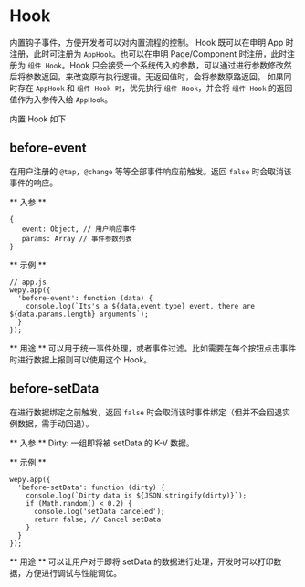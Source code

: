 # Hook

内置钩子事件，方便开发者可以对内置流程的控制。
Hook 既可以在申明 App 时注册，此时可注册为 `AppHook`。也可以在申明 Page/Component 时注册，此时注册为 ``组件 Hook``。Hook 只会接受一个系统传入的参数，可以通过进行参数修改然后将参数返回，来改变原有执行逻辑。无返回值时，会将参数原路返回。
如果同时存在 `AppHook` 和 `组件 Hook 时`，优先执行 `组件 Hook`，并会将 `组件 Hook` 的返回值作为入参传入给 `AppHook`。

内置 Hook 如下

## before-event

在用户注册的 `@tap`，`@change` 等等全部事件响应前触发。返回 `false` 时会取消该事件的响应。

** 入参 **
```
{
   event: Object, // 用户响应事件
   params: Array // 事件参数列表
}
```

** 示例 **

```
// app.js
wepy.app({
  'before-event': function (data) {
    console.log(`Its's a ${data.event.type} event, there are ${data.params.length} arguments`);
  }
});
```

** 用途 **
可以用于统一事件处理，或者事件过滤。比如需要在每个按钮点击事件时进行数据上报则可以使用这个 Hook。


## before-setData

在进行数据绑定之前触发，返回 `false` 时会取消该时事件绑定（但并不会回退实例数据，需手动回退）。

** 入参 **
Dirty: 一组即将被 setData 的 K-V 数据。

** 示例 **
```
wepy.app({
  'before-setData': function (dirty) {
    console.log(`Dirty data is ${JSON.stringify(dirty)}`);
    if (Math.random() < 0.2) {
      console.log('setData canceled');
      return false; // Cancel setData
    }
  }
});
```
** 用途 **
可以让用户对于即将 setData 的数据进行处理，开发时可以打印数据，方便进行调试与性能调优。


